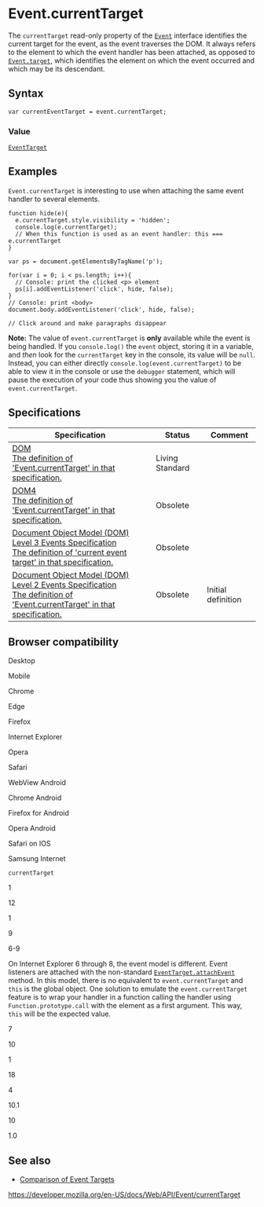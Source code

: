 Event.currentTarget
===================

The `currentTarget` read-only property of the [`Event`](../event) interface identifies the current target for the event, as the event traverses the DOM. It always refers to the element to which the event handler has been attached, as opposed to [`Event.target`](target), which identifies the element on which the event occurred and which may be its descendant.

Syntax
------

    var currentEventTarget = event.currentTarget;

### Value

[`EventTarget`](../eventtarget)

Examples
--------

`Event.currentTarget` is interesting to use when attaching the same event handler to several elements.

    function hide(e){
      e.currentTarget.style.visibility = 'hidden';
      console.log(e.currentTarget);
      // When this function is used as an event handler: this === e.currentTarget
    }

    var ps = document.getElementsByTagName('p');

    for(var i = 0; i < ps.length; i++){
      // Console: print the clicked <p> element
      ps[i].addEventListener('click', hide, false);
    }
    // Console: print <body>
    document.body.addEventListener('click', hide, false);

    // Click around and make paragraphs disappear

**Note:** The value of `event.currentTarget` is **only** available while the event is being handled. If you `console.log()` the `event` object, storing it in a variable, and *then* look for the `currentTarget` key in the console, its value will be `null`. Instead, you can either directly `console.log(event.currentTarget)` to be able to view it in the console or use the `debugger` statement, which will pause the execution of your code thus showing you the value of `event.currentTarget`.

Specifications
--------------

<table><thead><tr class="header"><th>Specification</th><th>Status</th><th>Comment</th></tr></thead><tbody><tr class="odd"><td><a href="https://dom.spec.whatwg.org/#dom-event-currenttarget">DOM<br />
<span class="small">The definition of 'Event.currentTarget' in that specification.</span></a></td><td><span class="spec-living">Living Standard</span></td><td></td></tr><tr class="even"><td><a href="https://www.w3.org/TR/dom/#dom-event-currenttarget">DOM4<br />
<span class="small">The definition of 'Event.currentTarget' in that specification.</span></a></td><td><span class="spec-obsolete">Obsolete</span></td><td></td></tr><tr class="odd"><td><a href="https://www.w3.org/TR/2014/WD-DOM-Level-3-Events-20140925/#dfn-current-event-target">Document Object Model (DOM) Level 3 Events Specification<br />
<span class="small">The definition of 'current event target' in that specification.</span></a></td><td><span class="spec-obsolete">Obsolete</span></td><td></td></tr><tr class="even"><td><a href="https://www.w3.org/TR/DOM-Level-2-Events/events.html#Events-Event-currentTarget">Document Object Model (DOM) Level 2 Events Specification<br />
<span class="small">The definition of 'Event.currentTarget' in that specification.</span></a></td><td><span class="spec-obsolete">Obsolete</span></td><td>Initial definition</td></tr></tbody></table>

Browser compatibility
---------------------

Desktop

Mobile

Chrome

Edge

Firefox

Internet Explorer

Opera

Safari

WebView Android

Chrome Android

Firefox for Android

Opera Android

Safari on IOS

Samsung Internet

`currentTarget`

1

12

1

9

6-9

On Internet Explorer 6 through 8, the event model is different. Event listeners are attached with the non-standard [`EventTarget.attachEvent`](https://developer.mozilla.org/docs/Web/API/EventTarget/attachEvent) method. In this model, there is no equivalent to `event.currentTarget` and `this` is the global object. One solution to emulate the `event.currentTarget` feature is to wrap your handler in a function calling the handler using `Function.prototype.call` with the element as a first argument. This way, `this` will be the expected value.

7

10

1

18

4

10.1

10

1.0

See also
--------

-   [Comparison of Event Targets](comparison_of_event_targets)

<a href="https://developer.mozilla.org/en-US/docs/Web/API/Event/currentTarget" class="_attribution-link">https://developer.mozilla.org/en-US/docs/Web/API/Event/currentTarget</a>
